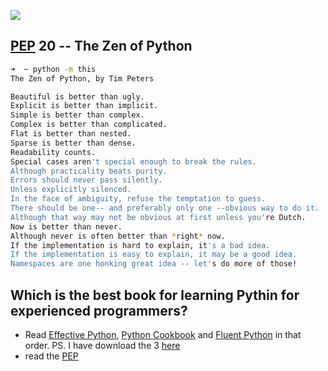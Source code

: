 ---
---
![](http://7xi8d6.com1.z0.glb.clouddn.com/2017-02-20-16788512_385322578500460_8844315265740046336_n.jpg)
## [PEP](https://github.com/python/peps) 20 -- The Zen of Python
```sh
➜  ~ python -m this
The Zen of Python, by Tim Peters

Beautiful is better than ugly.
Explicit is better than implicit.
Simple is better than complex.
Complex is better than complicated.
Flat is better than nested.
Sparse is better than dense.
Readability counts.
Special cases aren't special enough to break the rules.
Although practicality beats purity.
Errors should never pass silently.
Unless explicitly silenced.
In the face of ambiguity, refuse the temptation to guess.
There should be one-- and preferably only one --obvious way to do it.
Although that way may not be obvious at first unless you're Dutch.
Now is better than never.
Although never is often better than *right* now.
If the implementation is hard to explain, it's a bad idea.
If the implementation is easy to explain, it may be a good idea.
Namespaces are one honking great idea -- let's do more of those!
```
## Which is the best book for learning Pythin for experienced programmers?
* Read [Effective Python](http://amzn.to/2qwcDIU), [Python Cookbook](http://amzn.to/2qYkRZZ) and [Fluent Python](http://amzn.to/2qYjlHl) in that order. PS. I have download the 3 [here](./2017-05-06-free-programming-books.md)
* read the [PEP](https://github.com/python/peps)

